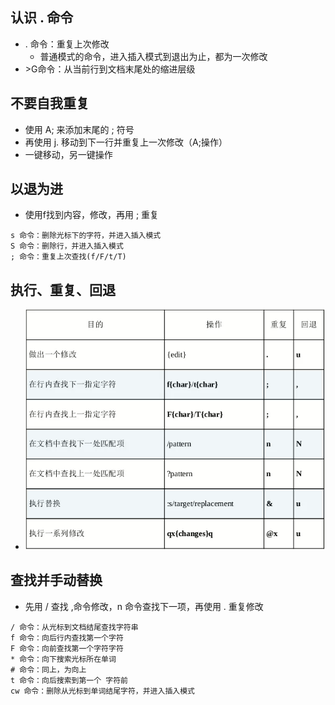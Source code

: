 ## 认识 . 命令
- . 命令：重复上次修改
  - 普通模式的命令，进入插入模式到退出为止，都为一次修改
- \>G命令：从当前行到文档末尾处的缩进层级
## 不要自我重复
- 使用 A; 来添加末尾的 ; 符号
- 再使用 j. 移动到下一行并重复上一次修改（A;操作）
- 一键移动，另一键操作
## 以退为进
- 使用f找到内容，修改，再用 ; 重复
```
s 命令：删除光标下的字符，并进入插入模式
S 命令：删除行，并进入插入模式
; 命令：重复上次查找(f/F/t/T)
```
## 执行、重复、回退
- ![](images/2023-06-11-13-45-41.png)
## 查找并手动替换
- 先用 / 查找 ,命令修改，n 命令查找下一项，再使用 . 重复修改
```
/ 命令：从光标到文档结尾查找字符串
f 命令：向后行内查找第一个字符
F 命令：向前查找第一个字符字符
* 命令：向下搜索光标所在单词
# 命令：同上，为向上
t 命令：向后搜索到第一个 字符前
cw 命令：删除从光标到单词结尾字符，并进入插入模式
```